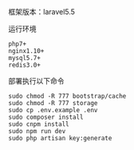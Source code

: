 框架版本：laravel5.5

运行环境

```
php7+
nginx1.10+
mysql5.7+
redis3.0+
```

部署执行以下命令

```    
sudo chmod -R 777 bootstrap/cache
sudo chmod -R 777 storage
sudo cp .env.example .env
sudo composer install
sudo cnpm install
sudo npm run dev
sudo php artisan key:generate
 ```   